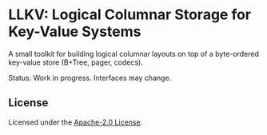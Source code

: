 # LLKV: Logical Columnar Storage for Key-Value Systems

A small toolkit for building logical columnar layouts on top of a
byte-ordered key-value store (B+Tree, pager, codecs).

Status: Work in progress. Interfaces may change.

## License

Licensed under the [Apache-2.0 License](./LICENSE).
